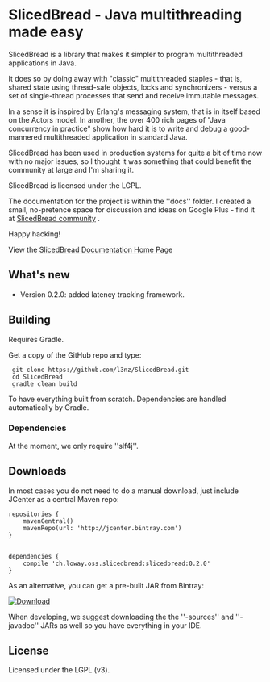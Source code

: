 SlicedBread - Java multithreading made easy
===========================================

SlicedBread is a library that makes it simpler to program multithreaded
applications in Java. 

It does so by doing away with "classic" multithreaded 
staples - that is, shared state using thread-safe objects, locks and 
synchronizers - versus a set of single-thread processes that
send and receive immutable messages. 

In a sense it is inspired by Erlang's 
messaging system, that is in itself based on the Actors model. 
In another, the over 400 rich pages of "Java concurrency 
in practice" show how hard it is to write and debug a good-mannered multithreaded
application in standard Java.

SlicedBread has been used in production systems for quite a bit of time now with no major 
issues, so I thought it was something that could benefit the community at large
and I'm sharing it.

SlicedBread is licensed under the LGPL.

The documentation for the project is within the ''docs'' folder.
I created a small, no-pretence space for discussion and ideas on Google Plus - 
find it at [SlicedBread community](https://plus.google.com/u/0/communities/115965331294802598233) .

Happy hacking!

View the [SlicedBread Documentation Home Page](docs/Home.md)


What's new
----------

* Version 0.2.0: added latency tracking framework.


Building
--------

Requires Gradle.

Get a copy of the GitHub repo and type:

	 git clone https://github.com/l3nz/SlicedBread.git	
     cd SlicedBread
     gradle clean build

To have everything built from scratch. Dependencies are handled automatically by Gradle.


### Dependencies ###

At the moment, we only require ''slf4j''. 


Downloads
---------

In most cases you do not need to do a manual download, just include JCenter as a central Maven repo:


	repositories {
		mavenCentral()
	    mavenRepo(url: 'http://jcenter.bintray.com') 
	}


	dependencies {
	    compile 'ch.loway.oss.slicedbread:slicedbread:0.2.0'
	}

As an alternative, you can get a pre-built JAR from Bintray:

 [ ![Download](https://api.bintray.com/packages/lenz/maven/SlicedBread/images/download.png) ](https://bintray.com/lenz/maven/SlicedBread/_latestVersion)

When developing, we suggest downloading the the ''-sources'' and ''-javadoc'' JARs as well so you have everything in your IDE.


License
-------

Licensed under the LGPL (v3).

